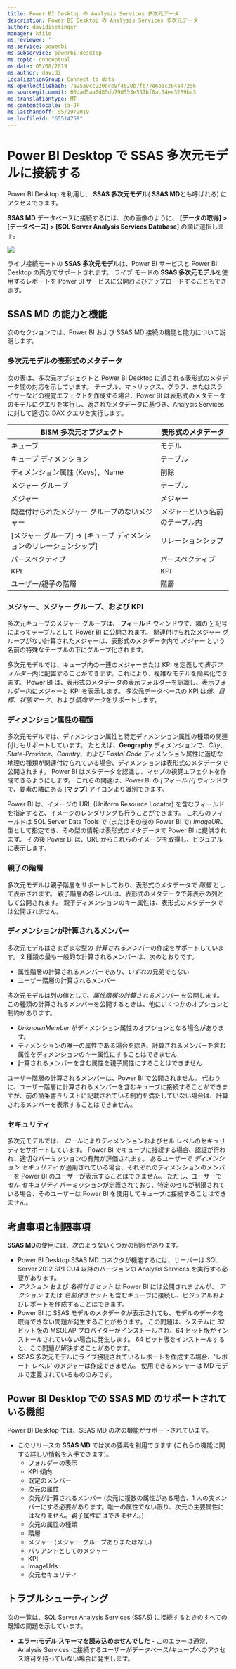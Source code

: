 ```yaml
---
title: Power BI Desktop の Analysis Services 多次元データ
description: Power BI Desktop の Analysis Services 多次元データ
author: davidiseminger
manager: kfile
ms.reviewer: ''
ms.service: powerbi
ms.subservice: powerbi-desktop
ms.topic: conceptual
ms.date: 05/08/2019
ms.author: davidi
LocalizationGroup: Connect to data
ms.openlocfilehash: 7a25a9cc220dcb9f4620b7fb77e6bac264a47256
ms.sourcegitcommit: 60dad5aa0d85db790553e537bf8ac34ee3289ba3
ms.translationtype: MT
ms.contentlocale: ja-JP
ms.lasthandoff: 05/29/2019
ms.locfileid: "65514759"
---
```

# <a name="connect-to-ssas-multidimensional-models-in-power-bi-desktop"></a>Power BI Desktop で SSAS 多次元モデルに接続する
Power BI Desktop を利用し、 **SSAS 多次元モデル**( **SSAS MD**とも呼ばれる) にアクセスできます。

**SSAS MD** データベースに接続するには、次の画像のように、 **[データの取得] &gt; [データベース] &gt; [SQL Server Analysis Services Database]** の順に選択します。

![](media/desktop-ssas-multidimensional/ssas-multidimensional-2.png)

ライブ接続モードの **SSAS 多次元モデル**は、Power BI サービスと Power BI Desktop の両方でサポートされます。 ライブ モードの **SSAS 多次元モデル**を使用するレポートを Power BI サービスに公開およびアップロードすることもできます。

## <a name="capabilities-and-features-of-ssas-md"></a>SSAS MD の能力と機能
次のセクションでは、Power BI および SSAS MD 接続の機能と能力について説明します。

### <a name="tabular-metadata-of-multidimensional-models"></a>多次元モデルの表形式のメタデータ
次の表は、多次元オブジェクトと Power BI Desktop に返される表形式のメタデータ間の対応を示しています。 テーブル、マトリックス、グラフ、またはスライサーなどの視覚エフェクトを作成する場合、Power BI は表形式のメタデータのモデルにクエリを実行し、返されたメタデータに基づき、Analysis Services に対して適切な DAX クエリを実行します。

| BISM 多次元オブジェクト | 表形式のメタデータ |
| --- | --- |
| キューブ |モデル |
| キューブ ディメンション |テーブル |
| ディメンション属性 (Keys)、Name |削除 |
| メジャー グループ |テーブル |
| メジャー |メジャー |
| 関連付けられたメジャー グループのないメジャー |*メジャー*という名前のテーブル内 |
| [メジャー グループ] -> [キューブ ディメンションのリレーションシップ] |リレーションシップ |
| パースペクティブ |パースペクティブ |
| KPI |KPI |
| ユーザー/親子の階層 |階層 |

### <a name="measures-measure-groups-and-kpis"></a>メジャー、メジャー グループ、および KPI
多次元キューブのメジャー グループは、 **フィールド** ウィンドウで、隣の ∑ 記号によってテーブルとして Power BI に公開されます。 関連付けられたメジャー グループがない計算されたメジャーは、表形式のメタデータ内で *メジャー* という名前の特殊なテーブルの下にグループ化されます。

多次元モデルでは、キューブ内の一連のメジャーまたは KPI を定義して*表示フォルダー*内に配置することができます。これにより、複雑なモデルを簡素化できます。 Power BI は、表形式のメタデータの表示フォルダーを認識し、表示フォルダー内にメジャーと KPI を表示します。 多次元データベースの KPI は*値*、*目標*、*状態マーク*、および*傾向マーク*をサポートします。

### <a name="dimension-attribute-type"></a>ディメンション属性の種類
多次元モデルでは、ディメンション属性と特定ディメンション属性の種類の関連付けもサポートしています。 たとえば、**Geography** ディメンションで、*City*、*State-Province*、*Country*、および *Postal Code* ディメンション属性に適切な地理の種類が関連付けられている場合、ディメンションは表形式のメタデータで公開されます。 Power BI はメタデータを認識し、マップの視覚エフェクトを作成できるようにします。 これらの関連は、Power BI の *[フィールド]* ウィンドウで、要素の隣にある **[マップ]** アイコンより識別できます。

Power BI は、イメージの URL (Uniform Resource Locator) を含むフィールドを指定すると、イメージのレンダリングも行うことができます。 これらのフィールドは SQL Server Data Tools で (またはその後の Power BI で) *ImageURL* 型として指定でき、その型の情報は表形式のメタデータで Power BI に提供されます。 その後 Power BI は、URL からこれらのイメージを取得し、ビジュアルに表示します。

### <a name="parent-child-hierarchies"></a>親子の階層
多次元モデルは親子階層をサポートしており、表形式のメタデータで *階層* として表示されます。 親子階層の各レベルは、表形式のメタデータで非表示の列として公開されます。 親子ディメンションのキー属性は、表形式のメタデータでは公開されません。

### <a name="dimension-calculated-members"></a>ディメンションが計算されるメンバー
多次元モデルはさまざまな型の *計算されるメンバー*の作成をサポートしています。 2 種類の最も一般的な計算されるメンバーは、次のとおりです。

* 属性階層の計算されるメンバーであり、*いずれ*の兄弟でもない
* ユーザー階層の計算されるメンバー

多次元モデルは列の値として、*属性階層の計算されるメンバー* を公開します。 この種類の計算されるメンバーを公開するときは、他にいくつかのオプションと制約があります。

* *UnknownMember* がディメンション属性のオプションとなる場合があります。
* ディメンションの唯一の属性である場合を除き、計算されるメンバーを含む属性をディメンションのキー属性にすることはできません
* 計算されるメンバーを含む属性を親子属性にすることはできません

ユーザー階層の計算されるメンバーは、Power BI で公開されません。 代わりに、ユーザー階層に計算されるメンバーを含むキューブに接続することができますが、前の箇条書きリストに記載されている制約を満たしていない場合は、計算されるメンバーを表示することはできません。

### <a name="security"></a>セキュリティ
多次元モデルでは、 *ロール*によりディメンションおよびセル レベルのセキュリティをサポートしています。 Power BI でキューブに接続する場合、認証が行われ、適切なパーミッションの有無が評価されます。 あるユーザーで *ディメンション セキュリティ* が適用されている場合、それぞれのディメンションのメンバーを Power BI のユーザーが表示することはできません。 ただし、ユーザーで *セル セキュリティ* パーミッションが定義されており、特定のセルが制限されている場合、そのユーザーは Power BI を使用してキューブに接続することはできません。

## <a name="considerations-and-limitations"></a>考慮事項と制限事項
**SSAS MD**の使用には、次のようないくつかの制限があります。

* Power BI Desktop SSAS MD コネクタが機能するには、サーバーは SQL Server 2012 SP1 CU4 以降のバージョンの Analysis Services を実行する必要があります。
* *アクション* および *名前付きセット* は Power BI には公開されませんが、 *アクション* または *名前付きセット* も含むキューブに接続し、ビジュアルおよびレポートを作成することはできます。
* Power BI に SSAS モデルのメタデータが表示されても、モデルのデータを取得できない問題が発生することがあります。 この問題は、システムに 32 ビット版の MSOLAP プロバイダーがインストールされ、64 ビット版がインストールされていない場合に発生します。 64 ビット版をインストールすると、この問題が解決することがあります。
* SSAS 多次元モデルにライブ接続されているレポートを作成する場合、'レポート レベル' のメジャーは作成できません。 使用できるメジャーは MD モデルで定義されているもののみです。

## <a name="supported-features-of-ssas-md-in-power-bi-desktop"></a>Power BI Desktop  での SSAS MD のサポートされている機能
Power BI Desktop では、SSAS MD の次の機能がサポートされています。

* このリリースの **SSAS MD** では次の要素を利用できます (これらの機能に関する[詳しい情報](https://msdn.microsoft.com/library/jj969574.aspx)を入手できます)。
  * フォルダーの表示
  * KPI 傾向
  * 既定のメンバー
  * 次元の属性
  * 次元が計算されるメンバー (次元に複数の属性がある場合、1 人の実メンバーにする必要があります。唯一の属性でない限り、次元の主要属性にはなりません。親子属性にはできません。)
  * 次元の属性の種類
  * 階層
  * メジャー (メジャー グループありまたはなし)
  * バリアントとしてのメジャー
  * KPI
  * ImageUrls
  * 次元セキュリティ

## <a name="troubleshooting"></a>トラブルシューティング 
次の一覧は、SQL Server Analysis Services (SSAS) に接続するときのすべての既知の問題を示しています。 

* **エラー:モデル スキーマを読み込めませんでした** - このエラーは通常、Analysis Services に接続するユーザーがデータベース/キューブへのアクセス許可を持っていない場合に発生します。
